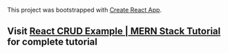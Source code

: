 This project was bootstrapped with [Create React App](https://github.com/facebook/create-react-app).

## Visit [React CRUD Example | MERN Stack Tutorial](https://appdividend.com/2018/11/11/react-crud-example-mern-stack-tutorial/#1_Install_React_Application) for complete tutorial
